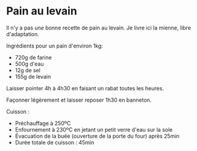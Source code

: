 # Pain au levain

Il n'y a pas _une_ bonne recette de pain au levain. Je livre ici la mienne,
libre d'adaptation.

Ingrédients pour un pain d'environ 1kg:

* 720g de farine
* 500g d'eau
* 12g de sel
* 155g de levain

Laisser pointer 4h à 4h30 en faisant un rabat toutes les heures.

Façonner légèrement et laisser reposer 1h30 en banneton.

Cuisson :

* Préchauffage à 250ºC
* Enfournement à 230ºC en jetant un petit verre d'eau sur la sole
* Évacuation de la buée (ouverture de la porte du four) après 25min
* Durée totale de cuisson : 45min
